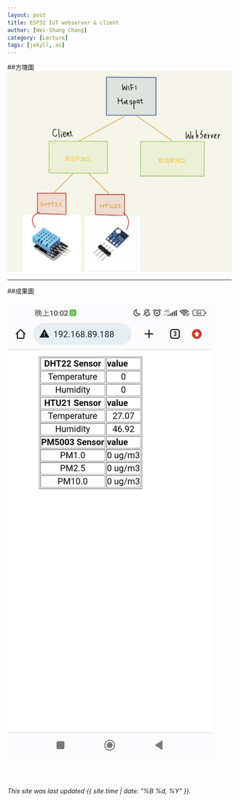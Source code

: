 ```yaml
---
layout: post
title: ESP32 IoT webserver & client
author: [Wei-Shang Chang]
category: [Lecture]
tags: [jekyll, ai]
---
```


##方塊圖
![](https://github.com/sijop/MCU-project/blob/main/images/iot.jpg?raw=true)

---
##成果圖

![](https://github.com/sijop/MCU-project/blob/main/images/tmp_received.jpg?raw=true)


<br>
<br>


*This site was last updated {{ site.time | date: "%B %d, %Y" }}.*

